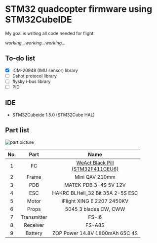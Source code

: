 # STM32 quadcopter firmware using STM32CubeIDE


My goal is writing all code needed for flight.

_working...working...working..._

## To-do list  
- [x] ICM-20948 (IMU sensor) library
- [ ] Dshot protocol library
- [ ] flysky i-bus library
- [ ] PID

## IDE
* STM32Cubeide 1.5.0 (STM32Cube HAL)

## Part list
![part picture](https://user-images.githubusercontent.com/48342925/103595941-11332d80-4f40-11eb-97dd-a13197d3aaf9.jpg)


|No.|Part|Name|
|:---:|:---:|:---:|
|1|FC|[WeAct Black Pill <br> (STM32F411CEU6)](https://github.com/WeActTC/MiniF4-STM32F4x1)|
|2|Frame|Mini QAV 210mm|
|3|PDB|MATEK PDB 3-4S 5V 12V|
|4|ESC|HAKRC BLHeli_32 Bit 35A 2-5S ESC |
|5|Motor|iFlight XING E 2207 2450KV|
|6|Props|5045 3 blades CW, CWW|
|7|Transmitter|FS-i6|
|8|Receiver|FS-A8S|
|9|Battery|ZOP Power 14.8V 1800mAh 65C 4S|
